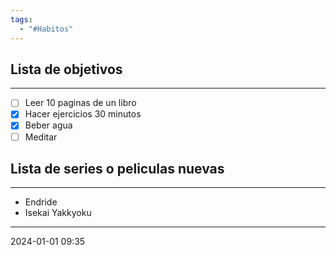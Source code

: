 ```yaml
---
tags:
  - "#Habitos"
---
```


## Lista de objetivos
---
- [ ] Leer 10 paginas de un libro
- [x] Hacer ejercicios 30 minutos
- [x] Beber agua
- [ ] Meditar

## Lista de series o peliculas nuevas
---
- Endride
- Isekai Yakkyoku


---
2024-01-01 09:35